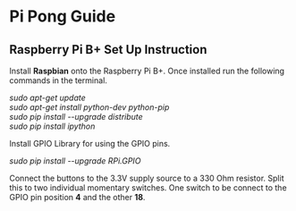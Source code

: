 # Pi Pong Guide

## Raspberry Pi B+ Set Up Instruction

Install **Raspbian** onto the Raspberry Pi B+.  Once installed run the following commands in the terminal.

*sudo apt-get update*  
*sudo apt-get install python-dev python-pip*  
*sudo pip install --upgrade distribute*  
*sudo pip install ipython*  

Install GPIO Library for using the GPIO pins.

*sudo pip install --upgrade RPi.GPIO*  

Connect the buttons to the 3.3V supply source to a 330 Ohm resistor.  Split this to two individual momentary switches.  One switch to be connect to the GPIO pin position **4** and the other **18**.

